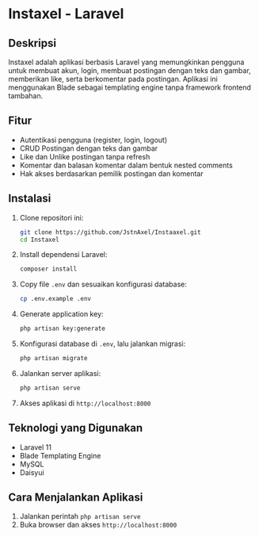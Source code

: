 # Instaxel - Laravel

## Deskripsi
Instaxel adalah aplikasi berbasis Laravel yang memungkinkan pengguna untuk membuat akun, login, membuat postingan dengan teks dan gambar, memberikan like, serta berkomentar pada postingan. Aplikasi ini menggunakan Blade sebagai templating engine tanpa framework frontend tambahan.

## Fitur
- Autentikasi pengguna (register, login, logout)
- CRUD Postingan dengan teks dan gambar
- Like dan Unlike postingan tanpa refresh
- Komentar dan balasan komentar dalam bentuk nested comments
- Hak akses berdasarkan pemilik postingan dan komentar

## Instalasi

1. Clone repositori ini:
   ```sh
   git clone https://github.com/JstnAxel/Instaaxel.git
   cd Instaxel
   ```

2. Install dependensi Laravel:
   ```sh
   composer install
   ```

3. Copy file `.env` dan sesuaikan konfigurasi database:
   ```sh
   cp .env.example .env
   ```

4. Generate application key:
   ```sh
   php artisan key:generate
   ```

5. Konfigurasi database di `.env`, lalu jalankan migrasi:
   ```sh
   php artisan migrate 
   ```

6. Jalankan server aplikasi:
   ```sh
   php artisan serve
   ```

7. Akses aplikasi di `http://localhost:8000`

## Teknologi yang Digunakan
- Laravel 11
- Blade Templating Engine
- MySQL 
- Daisyui

## Cara Menjalankan Aplikasi
1. Jalankan perintah `php artisan serve`
2. Buka browser dan akses `http://localhost:8000`
